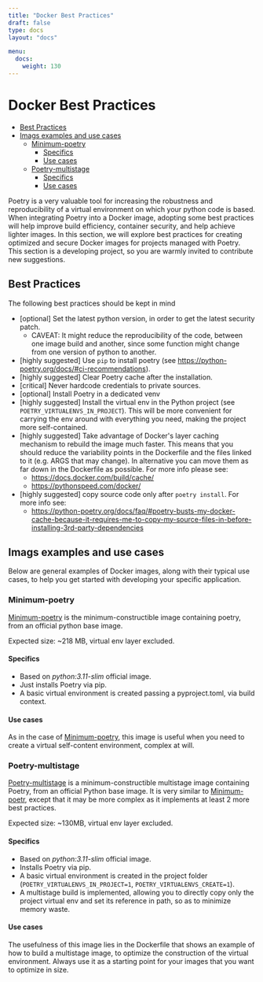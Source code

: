 ```yaml
---
title: "Docker Best Practices"
draft: false
type: docs
layout: "docs"

menu:
  docs:
    weight: 130
---
```


# Docker Best Practices

- [Best Practices](#best-practices)
- [Imags examples and use cases](#imags-examples-and-use-cases)
  - [Minimum-poetry](#minimum-poetry)
    - [Specifics](#specifics)
    - [Use cases](#use-cases)
  - [Poetry-multistage](#poetry-multistage)
    - [Specifics](#specifics-1)
    - [Use cases](#use-cases-1)

Poetry is a very valuable tool for increasing the robustness and reproducibility of a virtual environment on which your python code is based. When integrating Poetry into a Docker image, adopting some best practices will help improve build efficiency, container security, and help achieve lighter images. In this section, we will explore best practices for creating optimized and secure Docker images for projects managed with Poetry.
This section is a developing project, so you are warmly invited to contribute new suggestions.

## Best Practices

The following best practices should be kept in mind

- [optional] Set the latest python version, in order to get the latest security patch.
  - CAVEAT: It might reduce the reproducibility of the code, between one image build and another, since some function might change from one version of python to another.
- [highly suggested] Use `pip` to install poetry (see https://python-poetry.org/docs/#ci-recommendations).
- [highly suggested] Clear Poetry cache after the installation.
- [critical] Never hardcode credentials to private sources.
- [optional] Install Poetry in a dedicated venv
- [highly suggested] Install the virtual env in the Python project (see `POETRY_VIRTUALENVS_IN_PROJECT`). This will be more convenient for carrying the env around with everything you need, making the project more self-contained.
- [highly suggested] Take advantage of Docker's layer caching mechanism to rebuild the image much faster. This means that you should reduce the variability points in the Dockerfile and the files linked to it (e.g. ARGS that may change). In alternative you can move them as far down in the Dockerfile as possible. For more info please see:
  - https://docs.docker.com/build/cache/
  - https://pythonspeed.com/docker/
- [highly suggested] copy source code only after `poetry install`. For more info see:
  - https://python-poetry.org/docs/faq/#poetry-busts-my-docker-cache-because-it-requires-me-to-copy-my-source-files-in-before-installing-3rd-party-dependencies

## Imags examples and use cases

Below are general examples of Docker images, along with their typical use cases, to help you get started with developing your specific application.

### Minimum-poetry

[Minimum-poetry](../docker-examples/minimum-poetry/README.md) is the minimum-constructible image containing poetry, from an official python base image.

Expected size: ~218 MB, virtual env layer excluded.

#### Specifics

- Based on *python:3.11-slim* official image.
- Just installs Poetry via pip.
- A basic virtual environment is created passing a pyproject.toml, via build context.

#### Use cases

As in the case of [Minimum-poetry](../docker-examples/minimum-poetry/README.md), this image is useful when you need to create a virtual self-content  environment, complex at will.

### Poetry-multistage

[Poetry-multistage](./../docker-examples/poetry-multistage/README.md) is a minimum-constructible multistage image containing Poetry, from an official Python base image. It is very similar to [Minimum-poetr](#minimum-poetry), except that it may be more complex as it implements at least 2 more best practices.

Expected size: ~130MB, virtual env layer excluded.

#### Specifics

- Based on *python:3.11-slim* official image.
- Installs Poetry via pip.
- A basic virtual environment is created in the project folder (`POETRY_VIRTUALENVS_IN_PROJECT=1`, `POETRY_VIRTUALENVS_CREATE=1`).
- A multistage build is implemented, allowing you to directly copy only the project virtual env and set its reference in path, so as to minimize memory waste.

#### Use cases

The usefulness of this image lies in the Dockerfile that shows an example of how to build a multistage image, to optimize the construction of the virtual environment. Always use it as a starting point for your images that you want to optimize in size.
